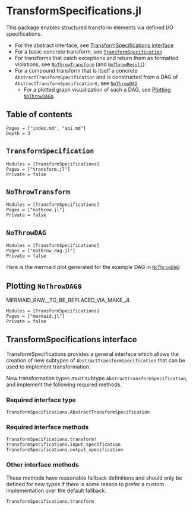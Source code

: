 # TransformSpecifications.jl

This package enables structured transform elements via defined I/O specifications.
- For the abstract interface, see [TransformSpecifications interface](@ref)
- For a basic concrete transform, see [`TransformSpecification`](@ref)
- For transforms that catch exceptions and return them as formatted violations, see [`NoThrowTransform`](@ref) (and [`NoThrowResult`](@ref)).
- For a compound transform that is itself a concrete `AbstractTransformSpecification` and is constructed from a DAG of `AbstractTransformSpecification`s, see [`NoThrowDAG`](@ref)
    - For a plotted graph visualization of such a DAG, see [Plotting `NoThrowDAG`s](@ref).


## Table of contents

```@contents
Pages = ["index.md", "api.md"]
Depth = 3
```

## `TransformSpecification`
```@autodocs
Modules = [TransformSpecifications]
Pages = ["transform.jl"]
Private = false
```

## `NoThrowTransform`
```@autodocs
Modules = [TransformSpecifications]
Pages = ["nothrow.jl"]
Private = false
```

## `NoThrowDAG`
```@autodocs
Modules = [TransformSpecifications]
Pages = ["nothrow_dag.jl"]
Private = false
```
Here is the mermaid plot generated for the example DAG in [`NoThrowDAG`](@ref):

## Plotting `NoThrowDAG`s

MERMAID_RAW__TO_BE_REPLACED_VIA_MAKE_JL

```@autodocs
Modules = [TransformSpecifications]
Pages = ["mermaid.jl"]
Private = false
```

## TransformSpecifications interface

TransformSpecifications provides a general interface which allows the creation of new subtypes of `AbstractTransformSpecification`
that can be used to implement transformation.

New transformation types *must* subtype `AbstractTransformSpecification`, and implement the following required methods.

### Required interface type
```@docs
TransformSpecifications.AbstractTransformSpecification
```

### Required interface methods

```@docs
TransformSpecifications.transform!
TransformSpecifications.input_specification
TransformSpecifications.output_specification
```

### Other interface methods

These methods have reasonable fallback definitions and should only be defined for new types if there is some reason
to prefer a custom implementation over the default fallback.

```@docs
TransformSpecifications.transform
```
